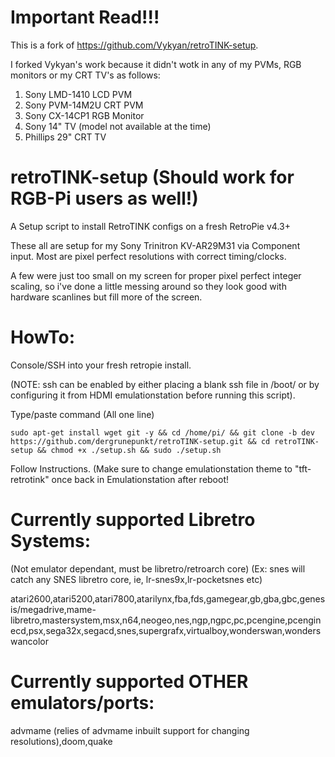 # Important Read!!!
This is a fork of https://github.com/Vykyan/retroTINK-setup.

I forked Vykyan's work because it didn't wotk in any of my PVMs, RGB monitors or my CRT TV's as follows:

1. Sony LMD-1410 LCD PVM
2. Sony PVM-14M2U CRT PVM
3. Sony CX-14CP1 RGB Monitor
4. Sony 14" TV (model not available at the time)
5. Phillips 29" CRT TV

# retroTINK-setup (Should work for RGB-Pi users as well!)
A Setup script to install RetroTINK configs on a fresh RetroPie v4.3+

These all are setup for my Sony Trinitron KV-AR29M31 via Component input.  Most are pixel perfect resolutions with correct timing/clocks.

A few were just too small on my screen for proper pixel perfect integer scaling, so i've done a little messing around so they look good with hardware scanlines but fill more of the screen.

# HowTo:

Console/SSH into your fresh retropie install.

(NOTE: ssh can be enabled by either placing a blank ssh file in /boot/ or by configuring it from HDMI emulationstation before running this script).

Type/paste command (All one line)

`sudo apt-get install wget git -y && cd /home/pi/ && git clone -b dev https://github.com/dergrunepunkt/retroTINK-setup.git && cd retroTINK-setup && chmod +x ./setup.sh && sudo ./setup.sh`

Follow Instructions. (Make sure to change emulationstation theme to "tft-retrotink" once back in Emulationstation after reboot!

# Currently supported Libretro Systems:
 (Not emulator dependant, must be libretro/retroarch core)
 (Ex: snes will catch any SNES libretro core, ie, lr-snes9x,lr-pocketsnes etc)

atari2600,atari5200,atari7800,atarilynx,fba,fds,gamegear,gb,gba,gbc,genesis/megadrive,mame-libretro,mastersystem,msx,n64,neogeo,nes,ngp,ngpc,pc,pcengine,pcenginecd,psx,sega32x,segacd,snes,supergrafx,virtualboy,wonderswan,wonderswancolor

# Currently supported OTHER emulators/ports:

advmame (relies of advmame inbuilt support for changing resolutions),doom,quake
